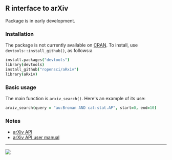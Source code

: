 ## R interface to arXiv

Package is in early development.

### Installation

The package is not currently available on
[CRAN](http://cran.r-project.org). To install, use
`devtools::install_github()`, as follows:a

```coffee
install.packages("devtools")
library(devtools)
install_github("ropensci/aRxiv")
library(aRxiv)
```

### Basic usage

The main function is `arxiv_search()`. Here's an example of its use:

```coffee
arxiv_search(query = "au:Broman AND cat:stat.AP", start=0, end=10)
```


### Notes

* [arXiv API](http://arxiv.org/help/api/index)
* [arXiv API user manual](http://arxiv.org/help/api/user-manual)

---

[![](http://ropensci.org/public_images/github_footer.png)](http://ropensci.org)
